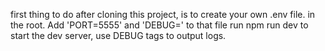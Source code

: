 first thing to do after cloning this project, is to create your own .env file. in the root. 
Add 'PORT=5555' and 'DEBUG=' to that file
run npm run dev to start the dev server, use DEBUG tags to output logs.  